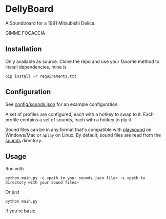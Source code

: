 # DellyBoard

A Soundboard for a 1991 Mitsubishi Delica.

GIMME FOCACCIA

## Installation

Only available as source. Clone the repo and use your favorite method to install dependencies, mine is
```
pip install -r requirements.txt
```

## Configuration

See [config/sounds.json](config/sounds.json) for an example configuration.

A set of profiles are configured, each with a hotkey to swap to it.
Each profile contains a set of sounds, each with a hotkey to ply it.

Sound files can be in any format that's compatible with [playsound](https://pypi.org/project/playsound/) on Windows/Mac or `aplay` on Linux.
By default, sound files are read from the [sounds](sounds) directory.

## Usage

Run with
```
python main.py -c <path to your sounds.json file> -s <path to directory with your sound files>
```

Or just
```
python main.py
```
if you're basic.